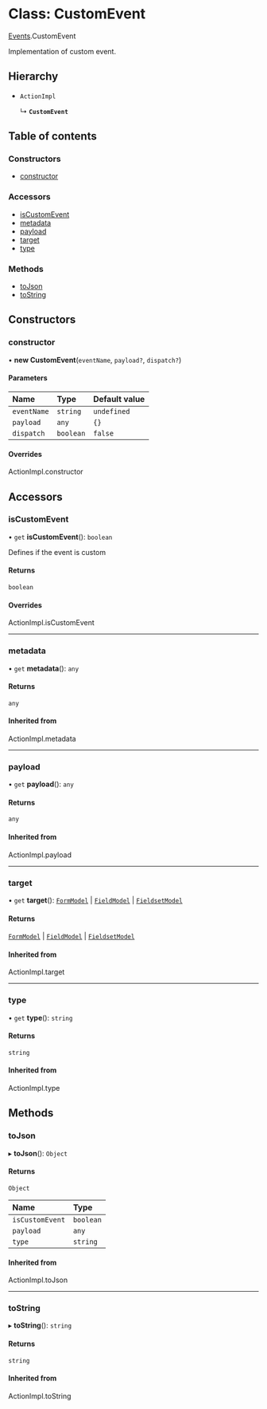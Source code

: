 # Class: CustomEvent

[Events](../modules/Events.md).CustomEvent

Implementation of custom event.

## Hierarchy

- `ActionImpl`

  ↳ **`CustomEvent`**

## Table of contents

### Constructors

- [constructor](Events.CustomEvent.md#constructor)

### Accessors

- [isCustomEvent](Events.CustomEvent.md#iscustomevent)
- [metadata](Events.CustomEvent.md#metadata)
- [payload](Events.CustomEvent.md#payload)
- [target](Events.CustomEvent.md#target)
- [type](Events.CustomEvent.md#type)

### Methods

- [toJson](Events.CustomEvent.md#tojson)
- [toString](Events.CustomEvent.md#tostring)

## Constructors

### constructor

• **new CustomEvent**(`eventName`, `payload?`, `dispatch?`)

#### Parameters

| Name | Type | Default value |
| :------ | :------ | :------ |
| `eventName` | `string` | `undefined` |
| `payload` | `any` | `{}` |
| `dispatch` | `boolean` | `false` |

#### Overrides

ActionImpl.constructor

## Accessors

### isCustomEvent

• `get` **isCustomEvent**(): `boolean`

Defines if the event is custom

#### Returns

`boolean`

#### Overrides

ActionImpl.isCustomEvent

___

### metadata

• `get` **metadata**(): `any`

#### Returns

`any`

#### Inherited from

ActionImpl.metadata

___

### payload

• `get` **payload**(): `any`

#### Returns

`any`

#### Inherited from

ActionImpl.payload

___

### target

• `get` **target**(): [`FormModel`](../interfaces/FormModel.FormModel-1.md) \| [`FieldModel`](../interfaces/FormModel.FieldModel.md) \| [`FieldsetModel`](../interfaces/FormModel.FieldsetModel.md)

#### Returns

[`FormModel`](../interfaces/FormModel.FormModel-1.md) \| [`FieldModel`](../interfaces/FormModel.FieldModel.md) \| [`FieldsetModel`](../interfaces/FormModel.FieldsetModel.md)

#### Inherited from

ActionImpl.target

___

### type

• `get` **type**(): `string`

#### Returns

`string`

#### Inherited from

ActionImpl.type

## Methods

### toJson

▸ **toJson**(): `Object`

#### Returns

`Object`

| Name | Type |
| :------ | :------ |
| `isCustomEvent` | `boolean` |
| `payload` | `any` |
| `type` | `string` |

#### Inherited from

ActionImpl.toJson

___

### toString

▸ **toString**(): `string`

#### Returns

`string`

#### Inherited from

ActionImpl.toString
